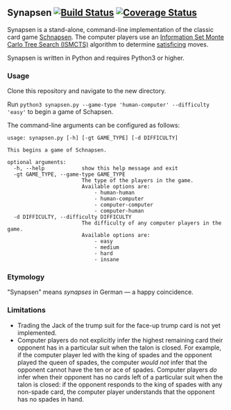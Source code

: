 ## Synapsen [![Build Status](https://travis-ci.org/tetraptych/synapsen.svg?branch=master)](https://travis-ci.org/tetraptych/synapsen) [![Coverage Status](https://coveralls.io/repos/github/tetraptych/synapsen/badge.svg?branch=master)](https://coveralls.io/github/tetraptych/synapsen?branch=master)

Synapsen is a stand-alone, command-line implementation of the classic card game [Schnapsen](https://en.wikipedia.org/wiki/Schnapsen). The computer players use an [Information Set Monte Carlo Tree Search (ISMCTS)](http://www.aifactory.co.uk/newsletter/2013_01_reduce_burden.htm) algorithm to determine [satisficing](https://en.wikipedia.org/wiki/Satisficing) moves.

Synapsen is written in Python and requires Python3 or higher.


### Usage

Clone this repository and navigate to the new directory.

Run `python3 synapsen.py --game-type 'human-computer' --difficulty 'easy'` to begin a game of Schapsen.

The command-line arguments can be configured as follows:
```
usage: synapsen.py [-h] [-gt GAME_TYPE] [-d DIFFICULTY]

This begins a game of Schnapsen.

optional arguments:
  -h, --help            show this help message and exit
  -gt GAME_TYPE, --game-type GAME_TYPE
                        The type of the players in the game.
                        Available options are:
                            - human-human
                            - human-computer
                            - computer-computer
                            - computer-human
  -d DIFFICULTY, --difficulty DIFFICULTY
                        The difficulty of any computer players in the game.
                        Available options are:
                            - easy
                            - medium
                            - hard
                            - insane
```

### Etymology

"Synapsen" means _synapses_ in German &mdash; a happy coincidence.


### Limitations

- Trading the Jack of the trump suit for the face-up trump card is not yet implemented.
- Computer players do not explicitly infer the highest remaining card their opponent has in a particular suit when the talon is closed. For example, if the computer player led with the king of spades and the opponent played the queen of spades, the computer _would not_ infer that the opponent cannot have the ten or ace of spades. Computer players _do_ infer when their opponent has no cards left of a particular suit when the talon is closed: if the opponent responds to the king of spades with any non-spade card, the computer player understands that the opponent has no spades in hand.
